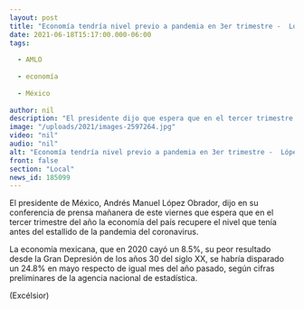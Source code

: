 ```yaml
---
layout: post
title: "Economía tendría nivel previo a pandemia en 3er trimestre -  López Obrador"
date: 2021-06-18T15:17:00.000-06:00
tags:
  
  - AMLO
  
  - economía
  
  - México
  
author: nil
description: "El presidente dijo que espera que en el tercer trimestre del año la economía del país recupere el nivel que tenía antes del estallido de la pandemia del coronavirus"
image: "/uploads/2021/images-2597264.jpg"
video: "nil"
audio: "nil"
alt: "Economía tendría nivel previo a pandemia en 3er trimestre -  López Obrador"
front: false
section: "Local"
news_id: 185099
---
```


El presidente de México, Andrés Manuel López Obrador, dijo en su conferencia de prensa mañanera de este viernes que espera que en el tercer trimestre del año la economía del país recupere el nivel que tenía antes del estallido de la pandemia del coronavirus.

La economía mexicana, que en 2020 cayó un 8.5%, su peor resultado desde la Gran Depresión de los años 30 del siglo XX, se habría disparado un 24.8% en mayo respecto de igual mes del año pasado, según cifras preliminares de la agencia nacional de estadística.

(Excélsior)